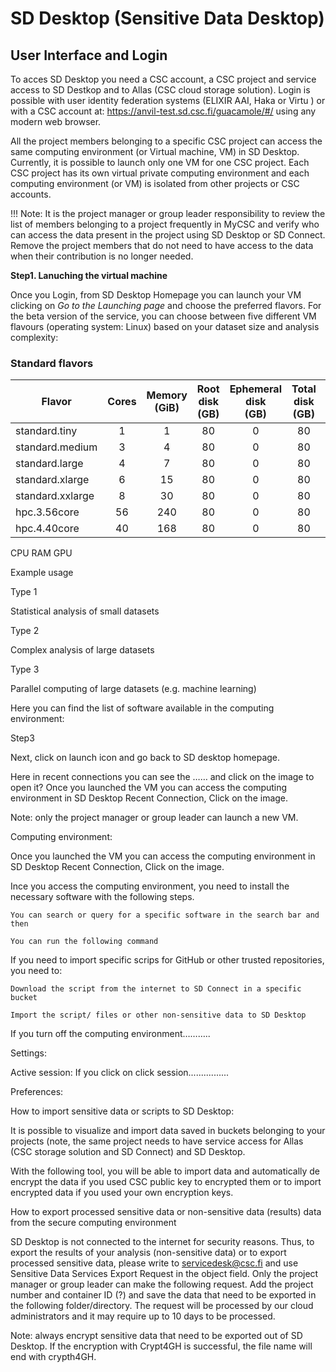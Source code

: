 
# SD Desktop (Sensitive Data Desktop)

## User Interface and Login 

 
To acces SD Desktop you need a CSC account, a CSC project and service access to SD Destkop and to Allas (CSC cloud storage solution). 
Login is possible with user identity federation systems (ELIXIR AAI, Haka or Virtu ) or with a CSC account at: https://anvil-test.sd.csc.fi/guacamole/#/ using any modern web browser. 

All the project members belonging to a specific CSC project can access the same computing environment (or Virtual machine, VM) in SD Desktop. Currently, it is possible to launch only one VM for one CSC project. Each CSC project has its own virtual private computing environment and each computing environment (or VM) is isolated from other projects or CSC accounts. 

!!! Note: It is the project manager or group leader responsibility to review the list of members belonging to a project frequently in MyCSC and verify who can access the data present in the project using SD Desktop or SD Connect. Remove the project members that do not need to have access to the data when their contribution is no longer needed.  


**Step1. Lanuching the virtual machine**

Once you Login, from SD Desktop Homepage you can launch your VM clicking on _Go to the Launching page_ and choose the preferred flavors. 
For the beta version of the service, you can choose between five different VM flavours (operating system: Linux) based on your dataset size and analysis complexity:  



### Standard flavors

|Flavor|Cores|Memory<br/>(GiB)|Root<br/>disk<br/>(GB)|Ephemeral<br/>disk<br/>(GB)|Total<br/>disk<br/>(GB)|Memory/<br/>core<br/>(GiB)|Redundancy|Billing<br/>Units<br/>/h|
|--- |:---:|:---:|:---:|:---:|:---:|:---:|:---:|:---:|
| standard.tiny    | 1 | 1  | 80 | 0 | 80 | 1   |![](/img/circle_icons/p100.svg)![](/img/circle_icons/r100.svg)![](/img/circle_icons/n100.svg)| 0.25 |
| standard.medium  | 3 | 4  | 80 | 0 | 80 | 1.3 |![](/img/circle_icons/p100.svg)![](/img/circle_icons/r100.svg)![](/img/circle_icons/n100.svg)| 1    |
| standard.large   | 4 | 7  | 80 | 0 | 80 | 1.8 |![](/img/circle_icons/p100.svg)![](/img/circle_icons/r100.svg)![](/img/circle_icons/n100.svg)| 2    |
| standard.xlarge  | 6 | 15 | 80 | 0 | 80 | 2.5 |![](/img/circle_icons/p100.svg)![](/img/circle_icons/r100.svg)![](/img/circle_icons/n100.svg)| 4    |
| standard.xxlarge | 8 | 30 | 80 | 0 | 80 | 3.8 |![](/img/circle_icons/p100.svg)![](/img/circle_icons/r100.svg)![](/img/circle_icons/n100.svg)| 8    |
| hpc.3.56core     | 56 | 240 | 80 | 0 | 80 | 4.3 |![](/img/circle_icons/p100.svg)![](/img/circle_icons/r100.svg)![](/img/circle_icons/n100.svg)| 96  |
| hpc.4.40core     | 40 | 168 | 80 | 0 | 80 | 4.2 |![](/img/circle_icons/p100.svg)![](/img/circle_icons/r100.svg)![](/img/circle_icons/n100.svg)| 60  |
CPU         RAM                  GPU   
	

Example usage 

Type 1 
	

 
	

Statistical analysis of small datasets 

Type 2 
	

 
	

Complex analysis of large datasets 

Type 3 
	

 
	

Parallel computing of large datasets (e.g. machine learning) 

 

Here you can find the list of software available in the computing environment: 

 

 

 

 

 

 

Step3 

Next, click on launch icon and go back to SD desktop homepage.  

Here in recent connections you can see the …… and click on the image to open it?  Once you launched the VM you can access the computing environment in SD Desktop Recent Connection, Click on the image.  

 

 

 

Note: only the project manager or group leader can launch a new VM.  

 

Computing environment: 

Once you launched the VM you can access the computing environment in SD Desktop Recent Connection, Click on the image.  

 

Ince you access the computing environment, you need to install the necessary software with the following steps. 

    You can search or query for a specific software in the search bar and then  

    You can run the following command 

 

If you need to import specific scrips for GitHub or other trusted repositories, you need to: 

    Download the script from the internet to SD Connect in a specific bucket 

    Import the script/ files or other non-sensitive data to SD Desktop 

If you turn off the computing environment……….. 

 

Settings:  

Active session: If you click on click session................ 

 

Preferences: 

 

 

 

How to import sensitive data or scripts to SD Desktop: 

It is possible to visualize and import data saved in buckets belonging to your projects (note, the same project needs to have service access for Allas (CSC storage solution and SD Connect) and SD Desktop. 

With the following tool, you will be able to import data and automatically de encrypt the data if you used CSC public key to encrypted them or to import encrypted data if you used your own encryption keys. 

 

      

How to export processed sensitive data or non-sensitive data (results) data from the secure computing environment 

SD Desktop is not connected to the internet for security reasons. Thus, to export the results of your analysis (non-sensitive data) or to export processed sensitive data, please write to servicedesk@csc.fi and use Sensitive Data Services Export Request in the object field. Only the project manager or group leader can make the following request. Add the project number and container ID (?) and save the data that need to be exported in the following folder/directory. The request will be processed by our cloud administrators and it may require up to 10 days to be processed.  

 

Note: always encrypt sensitive data that need to be exported out of SD Desktop. If the encryption with Crypt4GH is successful, the file name will end with crypth4GH. 
